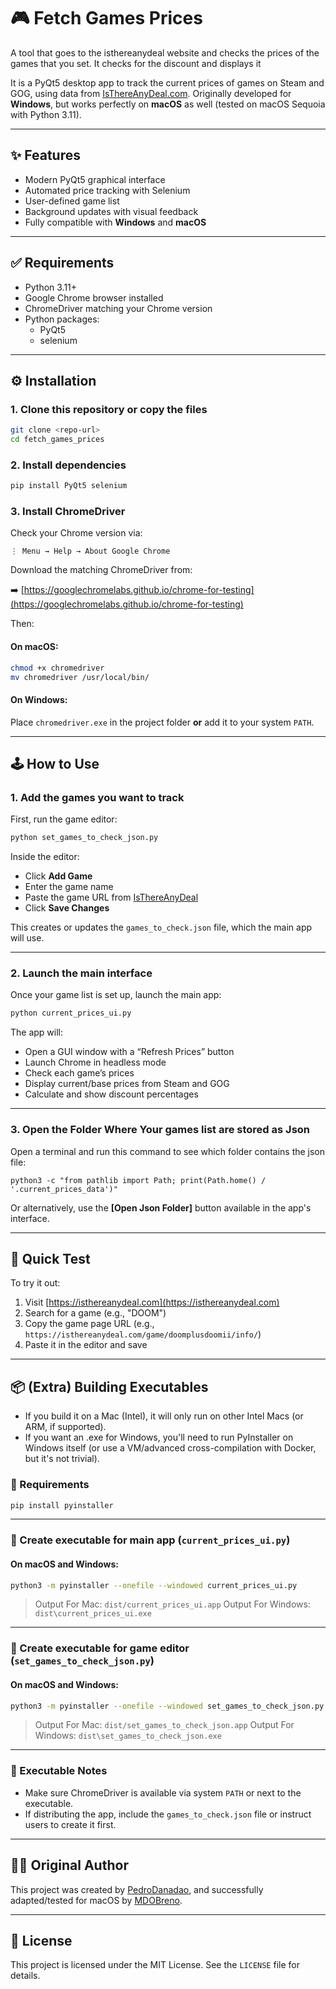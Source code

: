 # 🎮 Fetch Games Prices

A tool that goes to the isthereanydeal website and checks the prices of the games that you set. It checks for the discount and displays it

It is a PyQt5 desktop app to track the current prices of games on Steam and GOG, using data from [IsThereAnyDeal.com](https://isthereanydeal.com/). Originally developed for **Windows**, but works perfectly on **macOS** as well (tested on macOS Sequoia with Python 3.11).

---

## ✨ Features

- Modern PyQt5 graphical interface
- Automated price tracking with Selenium
- User-defined game list
- Background updates with visual feedback
- Fully compatible with **Windows** and **macOS**

---

## ✅ Requirements

- Python 3.11+
- Google Chrome browser installed
- ChromeDriver matching your Chrome version
- Python packages:
  - PyQt5
  - selenium

---

## ⚙️ Installation

### 1. Clone this repository or copy the files

```bash
git clone <repo-url>
cd fetch_games_prices
```

### 2. Install dependencies

```bash
pip install PyQt5 selenium
```

### 3. Install ChromeDriver

Check your Chrome version via:
```
⋮ Menu → Help → About Google Chrome
```

Download the matching ChromeDriver from:

➡️ [https://googlechromelabs.github.io/chrome-for-testing](https://googlechromelabs.github.io/chrome-for-testing)

Then:

#### On **macOS**:
```bash
chmod +x chromedriver
mv chromedriver /usr/local/bin/
```

#### On **Windows**:
Place `chromedriver.exe` in the project folder **or** add it to your system `PATH`.

---

## 🕹️ How to Use

### 1. Add the games you want to track

First, run the game editor:

```bash
python set_games_to_check_json.py
```

Inside the editor:

- Click **Add Game**
- Enter the game name
- Paste the game URL from [IsThereAnyDeal](https://isthereanydeal.com)
- Click **Save Changes**

This creates or updates the `games_to_check.json` file, which the main app will use.

---

### 2. Launch the main interface

Once your game list is set up, launch the main app:

```bash
python current_prices_ui.py
```

The app will:

- Open a GUI window with a “Refresh Prices” button
- Launch Chrome in headless mode
- Check each game’s prices
- Display current/base prices from Steam and GOG
- Calculate and show discount percentages

---

### 3. Open the Folder Where Your games list are stored as Json 

Open a terminal and run this command to see which folder contains the json file:

```
python3 -c "from pathlib import Path; print(Path.home() / '.current_prices_data')"
```

Or alternatively, use the **[Open Json Folder]** button available in the app's interface.

---

## 🧪 Quick Test

To try it out:

1. Visit [https://isthereanydeal.com](https://isthereanydeal.com)
2. Search for a game (e.g., "DOOM")
3. Copy the game page URL (e.g., `https://isthereanydeal.com/game/doomplusdoomii/info/`)
4. Paste it in the editor and save

---

## 📦 (Extra) Building Executables

- If you build it on a Mac (Intel), it will only run on other Intel Macs (or ARM, if supported).
- If you want an .exe for Windows, you'll need to run PyInstaller on Windows itself (or use a VM/advanced cross-compilation with Docker, but it's not trivial).

### 🔹 Requirements

```bash
pip install pyinstaller
```

---

### 🔹 Create executable for main app (`current_prices_ui.py`)

#### On **macOS** and  **Windows**:

```bash
python3 -m pyinstaller --onefile --windowed current_prices_ui.py
```

> Output For Mac: `dist/current_prices_ui.app`
> Output For Windows: `dist\current_prices_ui.exe`

---

### 🔹 Create executable for game editor (`set_games_to_check_json.py`)

#### On **macOS** and  **Windows**:

```bash
python3 -m pyinstaller --onefile --windowed set_games_to_check_json.py
```

> Output For Mac: `dist/set_games_to_check_json.app`
> Output For Windows: `dist\set_games_to_check_json.exe`

---

### 📝 Executable Notes

- Make sure ChromeDriver is available via system `PATH` or next to the executable.
- If distributing the app, include the `games_to_check.json` file or instruct users to create it first.

---

## 👨‍💻 Original Author

This project was created by [PedroDanadao](https://github.com/PedroDanadao), and successfully adapted/tested for macOS by [MDOBreno](https://github.com/MDOBreno).

---

## 🧠 License

This project is licensed under the MIT License. See the `LICENSE` file for details.
